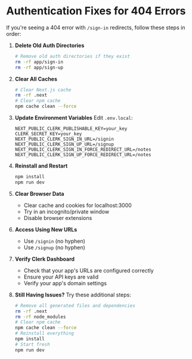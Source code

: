 # Authentication Fixes for 404 Errors

If you're seeing a 404 error with `/sign-in` redirects, follow these steps in order:

1. **Delete Old Auth Directories**
   ```bash
   # Remove old auth directories if they exist
   rm -rf app/sign-in
   rm -rf app/sign-up
   ```

2. **Clear All Caches**
   ```bash
   # Clear Next.js cache
   rm -rf .next
   # Clear npm cache
   npm cache clean --force
   ```

3. **Update Environment Variables**
   Edit `.env.local`:
   ```
   NEXT_PUBLIC_CLERK_PUBLISHABLE_KEY=your_key
   CLERK_SECRET_KEY=your_key
   NEXT_PUBLIC_CLERK_SIGN_IN_URL=/signin
   NEXT_PUBLIC_CLERK_SIGN_UP_URL=/signup
   NEXT_PUBLIC_CLERK_SIGN_IN_FORCE_REDIRECT_URL=/notes
   NEXT_PUBLIC_CLERK_SIGN_UP_FORCE_REDIRECT_URL=/notes
   ```

4. **Reinstall and Restart**
   ```bash
   npm install
   npm run dev
   ```

5. **Clear Browser Data**
   - Clear cache and cookies for localhost:3000
   - Try in an incognito/private window
   - Disable browser extensions

6. **Access Using New URLs**
   - Use `/signin` (no hyphen)
   - Use `/signup` (no hyphen)

7. **Verify Clerk Dashboard**
   - Check that your app's URLs are configured correctly
   - Ensure your API keys are valid
   - Verify your app's domain settings

8. **Still Having Issues?**
   Try these additional steps:
   ```bash
   # Remove all generated files and dependencies
   rm -rf .next
   rm -rf node_modules
   # Clear npm cache
   npm cache clean --force
   # Reinstall everything
   npm install
   # Start fresh
   npm run dev
   ```
